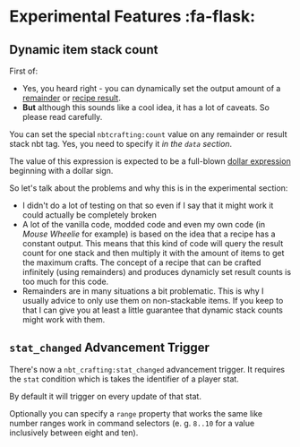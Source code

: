 # Experimental Features :fa-flask:
## Dynamic item stack count
First of:
- Yes, you heard right - you can dynamically set the output amount of a [remainder](../recipe-parts/ingredients/remainders) or [recipe result](../recipe-parts/results).
- **But** although this sounds like a cool idea, it has a lot of caveats. So please read carefully.

You can set the special `nbtcrafting:count` value on any remainder or result stack nbt tag. Yes, you need to specify it *in the `data` section*.

The value of this expression is expected to be a full-blown [dollar expression](../dynamic-data/dollars) beginning with a dollar sign.

So let's talk about the problems and why this is in the experimental section:
- I didn't do a lot of testing on that so even if I say that it might work it could actually be completely broken
- A lot of the vanilla code, modded code and even my own code (in *Mouse Wheelie* for example) is based on the idea that a recipe has a constant output. This means that this kind of code will query the result count for one stack and then multiply it with the amount of items to get the maximum crafts. The concept of a recipe that can be crafted infinitely (using remainders) and produces dynamicly set result counts is too much for this code.
- Remainders are in many situations a bit problematic. This is why I usually advice to only use them on non-stackable items. If you keep to that I can give you at least a little guarantee that dynamic stack counts might work with them.

## `stat_changed` Advancement Trigger

There's now a `nbt_crafting:stat_changed` advancement trigger. It requires the `stat` condition which is takes the identifier of a player stat. 

By default it will trigger on every update of that stat.

Optionally you can specify a `range` property that works the same like number ranges work in command selectors (e. g. `8..10` for a value inclusively between eight and ten).
